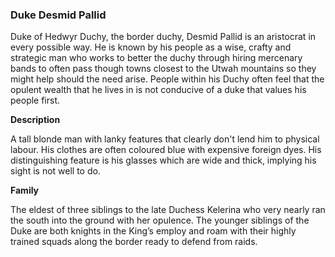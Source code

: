 ### Duke Desmid Pallid

Duke of Hedwyr Duchy, the border duchy, Desmid Pallid is an aristocrat in every possible way. He is known by his people as a wise, crafty and strategic man who works to better the duchy through hiring mercenary bands to often pass though towns closest to the Utwah mountains so they might help should the need arise. People within his Duchy often feel that the opulent wealth that he lives in is not conducive of a duke that values his people first.

**Description**

A tall blonde man with lanky features that clearly don't lend him to physical labour. His clothes are often coloured blue with expensive foreign dyes. His distinguishing feature is his glasses which are wide and thick, implying his sight is not well to do.

**Family**

The eldest of three siblings to the late Duchess Kelerina who very nearly ran the south into the ground with her opulence. The younger siblings of the Duke are both knights in the King’s employ and roam with their highly trained squads along the border ready to defend from raids.